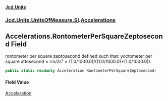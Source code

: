#### [Jcd.Units](index.md 'index')
### [Jcd.Units.UnitsOfMeasure.SI](Jcd.Units.UnitsOfMeasure.SI.md 'Jcd.Units.UnitsOfMeasure.SI').[Accelerations](Accelerations.md 'Jcd.Units.UnitsOfMeasure.SI.Accelerations')

## Accelerations.RontometerPerSquareZeptosecond Field

rontometer per square zeptosecond defined such that: yoctometer per square attosecond = rm/zs² ×
(1.0/1000.0)/((1.0/1000.0)*(1.0/1000.0)).

```csharp
public static readonly Acceleration RontometerPerSquareZeptosecond;
```

#### Field Value
[Acceleration](Acceleration.md 'Jcd.Units.UnitTypes.Acceleration')